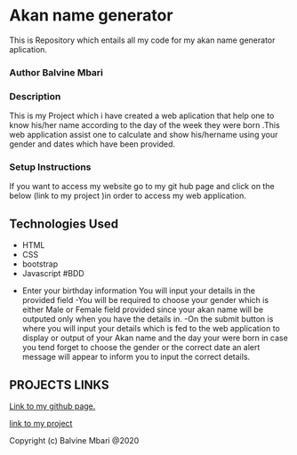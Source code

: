 # Akan name generator
This is Repository which entails all my code for my akan name generator  aplication.
### Author Balvine Mbari
### Description
This is my  Project which i have created a web  aplication that help one to know his/her name according to the day of the week they were born .This web  application assist one to calculate and show his/hername using your gender and dates which have been provided.
### Setup Instructions
If you want to access my website go to my git hub page and click on the  below (link  to my project )in order to access my web application.
## Technologies Used
* HTML
* CSS
* bootstrap
* Javascript
#BDD
- Enter your birthday information
 You will input your details in the provided field
 -You will be required to choose your gender which is either Male or Female field provided since your akan name will be outputed only when you have the details in.
 -On the submit button is where you will input your details which is fed to the  web application to display or output of your  Akan name and the day your were born in case you  tend forget to choose the gender or the correct date an alert message will appear to inform you to input the correct details.
## PROJECTS LINKS
[Link to my github page. ](https://github.com/Balvine/Akan-Name-Generator)

[link to my project]()

Copyright (c) Balvine Mbari @2020